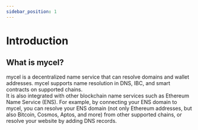 ```yaml
---
sidebar_position: 1
---
```


# Introduction

## What is mycel?

mycel is a decentralized name service that can resolve domains and wallet addresses.
mycel supports name resolution in DNS, IBC, and smart contracts on supported chains.  
It is also integrated with other blockchain name services such as Ethereum Name Service (ENS).
For example, by connecting your ENS domain to mycel, you can resolve your ENS domain (not only Ethereum addresses, but also Bitcoin, Cosmos, Aptos, and more) from other supported chains, or resolve your website by adding DNS records.
